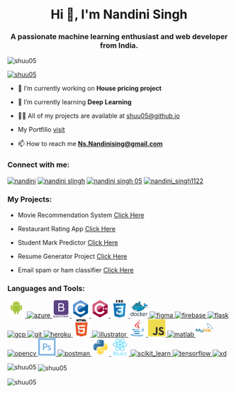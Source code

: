<h1 align="center">Hi 👋, I'm Nandini Singh</h1>
<h3 align="center">A passionate machine learning enthusiast and web developer from India.</h3>

<p align="left"> <img src="https://komarev.com/ghpvc/?username=shuu05&label=Profile%20views&color=0e75b6&style=flat" alt="shuu05" /> </p>

<p align="left"> <a href="https://github.com/ryo-ma/github-profile-trophy"><img src="https://github-profile-trophy.vercel.app/?username=shuu05" alt="shuu05" /></a> </p>

- 🔭 I’m currently working on **House pricing project**

- 🌱 I’m currently learning **Deep Learning**

- 👨‍💻 All of my projects are available at [shuu05@github.io](shuu05@github.io)

- My Portfilio [visit](https://shuu05.github.io/portfolio/)

- 📫 How to reach me **Ns.Nandinising@gmail.com**

<h3 align="left">Connect with me:</h3>
<p align="left">
<a href="https://dev.to/nandini" target="blank"><img align="center" src="https://cdn.jsdelivr.net/npm/simple-icons@3.0.1/icons/dev-dot-to.svg" alt="nandini" height="30" width="40" /></a>
<a href="https://www.linkedin.com/in/nandini05/" target="blank"><img align="center" src="https://cdn.jsdelivr.net/npm/simple-icons@3.0.1/icons/linkedin.svg" alt="nandini slingh" height="30" width="40" /></a>
<a href="https://kaggle.com/nandini singh 05" target="blank"><img align="center" src="https://cdn.jsdelivr.net/npm/simple-icons@3.0.1/icons/kaggle.svg" alt="nandini singh 05" height="30" width="40" /></a>
<a href="https://instagram.com/nandini_singh1122" target="blank"><img align="center" src="https://cdn.jsdelivr.net/npm/simple-icons@3.0.1/icons/instagram.svg" alt="nandini_singh1122" height="30" width="40" /></a>
</p>

<h3 align="left">My Projects:</h3>

- Movie Recommendation System [Click Here](https://streamlit-recommender.herokuapp.com/)

- Restaurant Rating App [Click Here](https://restaurant-rating-project.herokuapp.com/)

- Student Mark Predictor [Click Here](https://mark-predicto.herokuapp.com/)

- Resume Generator Project [Click Here](https://shuu05.github.io/Resume-Generator/)

- Email spam or ham classifier [Click Here](https://email-type-finder.herokuapp.com/)

<h3 align="left">Languages and Tools:</h3>
<p align="left"> <a href="https://developer.android.com" target="_blank"> <img src="https://raw.githubusercontent.com/devicons/devicon/master/icons/android/android-original-wordmark.svg" alt="android" width="40" height="40"/> </a> <a href="https://azure.microsoft.com/en-in/" target="_blank"> <img src="https://www.vectorlogo.zone/logos/microsoft_azure/microsoft_azure-icon.svg" alt="azure" width="40" height="40"/> </a> <a href="https://getbootstrap.com" target="_blank"> <img src="https://raw.githubusercontent.com/devicons/devicon/master/icons/bootstrap/bootstrap-plain-wordmark.svg" alt="bootstrap" width="40" height="40"/> </a> <a href="https://www.cprogramming.com/" target="_blank"> <img src="https://raw.githubusercontent.com/devicons/devicon/master/icons/c/c-original.svg" alt="c" width="40" height="40"/> </a> <a href="https://www.w3schools.com/cpp/" target="_blank"> <img src="https://raw.githubusercontent.com/devicons/devicon/master/icons/cplusplus/cplusplus-original.svg" alt="cplusplus" width="40" height="40"/> </a> <a href="https://www.w3schools.com/css/" target="_blank"> <img src="https://raw.githubusercontent.com/devicons/devicon/master/icons/css3/css3-original-wordmark.svg" alt="css3" width="40" height="40"/> </a> <a href="https://www.docker.com/" target="_blank"> <img src="https://raw.githubusercontent.com/devicons/devicon/master/icons/docker/docker-original-wordmark.svg" alt="docker" width="40" height="40"/> </a> <a href="https://www.figma.com/" target="_blank"> <img src="https://www.vectorlogo.zone/logos/figma/figma-icon.svg" alt="figma" width="40" height="40"/> </a> <a href="https://firebase.google.com/" target="_blank"> <img src="https://www.vectorlogo.zone/logos/firebase/firebase-icon.svg" alt="firebase" width="40" height="40"/> </a> <a href="https://flask.palletsprojects.com/" target="_blank"> <img src="https://www.vectorlogo.zone/logos/pocoo_flask/pocoo_flask-icon.svg" alt="flask" width="40" height="40"/> </a> <a href="https://cloud.google.com" target="_blank"> <img src="https://www.vectorlogo.zone/logos/google_cloud/google_cloud-icon.svg" alt="gcp" width="40" height="40"/> </a> <a href="https://git-scm.com/" target="_blank"> <img src="https://www.vectorlogo.zone/logos/git-scm/git-scm-icon.svg" alt="git" width="40" height="40"/> </a> <a href="https://heroku.com" target="_blank"> <img src="https://www.vectorlogo.zone/logos/heroku/heroku-icon.svg" alt="heroku" width="40" height="40"/> </a> <a href="https://www.w3.org/html/" target="_blank"> <img src="https://raw.githubusercontent.com/devicons/devicon/master/icons/html5/html5-original-wordmark.svg" alt="html5" width="40" height="40"/> </a> <a href="https://www.adobe.com/in/products/illustrator.html" target="_blank"> <img src="https://www.vectorlogo.zone/logos/adobe_illustrator/adobe_illustrator-icon.svg" alt="illustrator" width="40" height="40"/> </a> <a href="https://www.java.com" target="_blank"> <img src="https://raw.githubusercontent.com/devicons/devicon/master/icons/java/java-original.svg" alt="java" width="40" height="40"/> </a> <a href="https://developer.mozilla.org/en-US/docs/Web/JavaScript" target="_blank"> <img src="https://raw.githubusercontent.com/devicons/devicon/master/icons/javascript/javascript-original.svg" alt="javascript" width="40" height="40"/> </a> <a href="https://www.mathworks.com/" target="_blank"> <img src="https://raw.githubusercontent.com/simple-icons/simple-icons/master/icons/mathworks.svg" alt="matlab" width="40" height="40"/> </a> <a href="https://www.mysql.com/" target="_blank"> <img src="https://raw.githubusercontent.com/devicons/devicon/master/icons/mysql/mysql-original-wordmark.svg" alt="mysql" width="40" height="40"/> </a> <a href="https://opencv.org/" target="_blank"> <img src="https://www.vectorlogo.zone/logos/opencv/opencv-icon.svg" alt="opencv" width="40" height="40"/> </a> <a href="https://www.photoshop.com/en" target="_blank"> <img src="https://raw.githubusercontent.com/devicons/devicon/master/icons/photoshop/photoshop-line.svg" alt="photoshop" width="40" height="40"/> </a> <a href="https://postman.com" target="_blank"> <img src="https://www.vectorlogo.zone/logos/getpostman/getpostman-icon.svg" alt="postman" width="40" height="40"/> </a> <a href="https://www.python.org" target="_blank"> <img src="https://raw.githubusercontent.com/devicons/devicon/master/icons/python/python-original.svg" alt="python" width="40" height="40"/> </a> <a href="https://reactjs.org/" target="_blank"> <img src="https://raw.githubusercontent.com/devicons/devicon/master/icons/react/react-original-wordmark.svg" alt="react" width="40" height="40"/> </a> <a href="https://scikit-learn.org/" target="_blank"> <img src="https://upload.wikimedia.org/wikipedia/commons/0/05/Scikit_learn_logo_small.svg" alt="scikit_learn" width="40" height="40"/> </a> <a href="https://www.tensorflow.org" target="_blank"> <img src="https://www.vectorlogo.zone/logos/tensorflow/tensorflow-icon.svg" alt="tensorflow" width="40" height="40"/> </a> <a href="https://www.adobe.com/products/xd.html" target="_blank"> <img src="https://cdn.worldvectorlogo.com/logos/adobe-xd.svg" alt="xd" width="40" height="40"/> </a> </p>

<p><img align="left" src="https://github-readme-stats.vercel.app/api/top-langs?username=shuu05&show_icons=true&locale=en&layout=compact" alt="shuu05" /></p>

<p>&nbsp;<img align="center" src="https://github-readme-stats.vercel.app/api?username=shuu05&show_icons=true&locale=en" alt="shuu05" /></p>

<p><img align="center" src="https://github-readme-streak-stats.herokuapp.com/?user=shuu05&" alt="shuu05" /></p>

